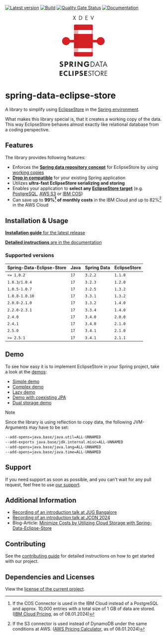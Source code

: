 [![Latest version](https://img.shields.io/maven-central/v/software.xdev/spring-data-eclipse-store?logo=apache%20maven)](https://mvnrepository.com/artifact/software.xdev/spring-data-eclipse-store)
[![Build](https://img.shields.io/github/actions/workflow/status/xdev-software/spring-data-eclipse-store/check-build.yml?branch=develop)](https://github.com/xdev-software/spring-data-eclipse-store/actions/workflows/check-build.yml?query=branch%3Adevelop)
[![Quality Gate Status](https://sonarcloud.io/api/project_badges/measure?project=xdev-software_spring-data-eclipse-store&metric=alert_status)](https://sonarcloud.io/dashboard?id=xdev-software_spring-data-eclipse-store)
[![Documentation](https://img.shields.io/maven-central/v/software.xdev/spring-data-eclipse-store?label=docs)](https://spring-eclipsestore.xdev.software/)

<div align="center">
    <img src="assets/Logo.png" height="200" alt="XDEV Spring-Data Eclipse-Store Logo">
</div>

# spring-data-eclipse-store

A library to simplify using [EclipseStore](https://eclipsestore.io/) in the [Spring environment](https://spring.io/projects/spring-data/).

What makes this library special is, that it creates a working copy of the data.
This way EclipseStore behaves almost exactly like relational database from a coding perspective.

## Features

The library provides following features:

* Enforces the
  **[Spring data repository concept](https://docs.spring.io/spring-data/jpa/reference/repositories/core-concepts.html)**
  for EclipseStore by
  using [working copies](https://xdev-software.github.io/spring-data-eclipse-store/working-copies.html)
* **[Drop in compatible](https://xdev-software.github.io/spring-data-eclipse-store/installation.html#drop-in-compatible)** for your existing Spring application
* Utilizes **ultra-fast EclipseStore serializing and storing**
* Enables your application to **select
  any [EclipseStore target](https://docs.eclipsestore.io/manual/storage/storage-targets/index.html)** (e.g.
  [PostgreSQL](https://docs.eclipsestore.io/manual/storage/storage-targets/sql-databases/postgresql.html),
  [AWS S3](https://docs.eclipsestore.io/manual/storage/storage-targets/blob-stores/aws-s3.html) or
  [IBM COS](https://github.com/xdev-software/eclipse-store-afs-ibm-cos))
* Can save up to **99%[^1] of monthly costs** in the IBM Cloud and up to 82%[^2] in the AWS Cloud

[^1]:If the COS Connector is used in the IBM Cloud instead of a PostgreSQL and approx. 10,000 entries with a total size
of 1
GB of data are stored. ([IBM Cloud Pricing](https://cloud.ibm.com/estimator/estimates), as of 08.01.2024)

[^2]: If the S3 connector is used instead of DynamoDB under the same conditions at
AWS. ([AWS Pricing Calculator](https://calculator.aws/#/estimate?id=ab85cddf77f0d1aa0457111ed82785dfb836b1d8), as of
08.01.2024)

## Installation & Usage

[**Installation
guide** for the latest release](https://github.com/xdev-software/spring-data-eclipse-store/releases/latest#Installation)

[**Detailed
instructions** are in the documentation](https://xdev-software.github.io/spring-data-eclipse-store/installation.html)

### Supported versions

| Spring-Data-Eclipse-Store | Java   | Spring Data | EclipseStore |
|---------------------------|--------|-------------|--------------|
| ``<= 1.0.2``              | ``17`` | ``3.2.2``   | ``1.1.0``    |
| ``1.0.3/1.0.4``           | ``17`` | ``3.2.3``   | ``1.2.0``    |
| ``1.0.5-1.0.7``           | ``17`` | ``3.2.5``   | ``1.3.2``    |
| ``1.0.8-1.0.10``          | ``17`` | ``3.3.1``   | ``1.3.2``    |
| ``2.0.0-2.1.0``           | ``17`` | ``3.3.2``   | ``1.4.0``    |
| ``2.2.0-2.3.1``           | ``17`` | ``3.3.4``   | ``1.4.0``    |
| ``2.4.0``                 | ``17`` | ``3.4.0``   | ``2.0.0``    |
| ``2.4.1``                 | ``17`` | ``3.4.0``   | ``2.1.0``    |
| ``2.5.0``                 | ``17`` | ``3.4.1``   | ``2.1.0``    |
| ``>= 2.5.1``              | ``17`` | ``3.4.1``   | ``2.1.1``    |

## Demo

To see how easy it is to implement EclipseStore in your Spring project, take a look at
the [demos](./spring-data-eclipse-store-demo):

* [Simple demo](https://github.com/xdev-software/spring-data-eclipse-store/tree/develop/spring-data-eclipse-store-demo/src/main/java/software/xdev/spring/data/eclipse/store/demo/simple)
* [Complex demo](https://github.com/xdev-software/spring-data-eclipse-store/tree/develop/spring-data-eclipse-store-demo/src/main/java/software/xdev/spring/data/eclipse/store/demo/complex)
* [Lazy demo](https://github.com/xdev-software/spring-data-eclipse-store/tree/develop/spring-data-eclipse-store-demo/src/main/java/software/xdev/spring/data/eclipse/store/demo/lazy)
* [Demo with coexisting JPA](https://github.com/xdev-software/spring-data-eclipse-store/tree/develop/spring-data-eclipse-store-jpa/src/main/java/software/xdev/spring/data/eclipse/store/jpa)
* [Dual storage demo](https://github.com/xdev-software/spring-data-eclipse-store/tree/develop/spring-data-eclipse-store-demo/src/main/java/software/xdev/spring/data/eclipse/store/demo/dual/storage)

> [!NOTE]  
> Since the library is using reflection to copy data, the following JVM-Arguments may have to be set:
> ```
> --add-opens=java.base/java.util=ALL-UNNAMED
> --add-exports java.base/jdk.internal.misc=ALL-UNNAMED
> --add-opens=java.base/java.lang=ALL-UNNAMED
> --add-opens=java.base/java.time=ALL-UNNAMED 
> ```

## Support

If you need support as soon as possible, and you can't wait for any pull request, feel free to
use [our support](https://xdev.software/en/services/support).

## Additional Information

* [Recording of an introduction talk at JUG Bangalore](https://www.youtube.com/watch?v=OlGZ2Hr0FdA)
* [Recording of an introduction talk at JCON 2024](https://youtu.be/-WBbKUGeYBw?si=utZRlY9b2twQLxW8)
* Blog-Article: [Minimize Costs by Utilizing Cloud Storage with Spring-Data-Eclipse-Store](https://foojay.io/today/minimize-costs-by-utilizing-cloud-storage-with-spring-data-eclipse-store/)

## Contributing
See the [contributing guide](./CONTRIBUTING.md) for detailed instructions on how to get started with our project.

## Dependencies and Licenses

View the [license of the current project](LICENSE).

